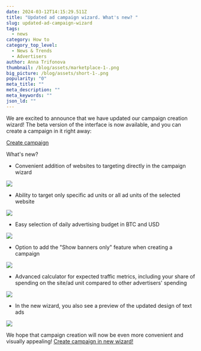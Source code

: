 ```yaml
---
date: 2024-03-12T14:15:29.511Z
title: "Updated ad campaign wizard. What's new? "
slug: updated-ad-campaign-wizard
tags:
  - news
category: How to
category_top_level:
  - News & Trends
  - Advertisers
author: Anna Trifonova
thumbnail: /blog/assets/marketplace-1-.png
big_picture: /blog/assets/short-1-.png
popularity: "0"
meta_title: ""
meta_description: ""
meta_keywords: ""
json_ld: ""
---
```

We are excited to announce that we have updated our campaign creation wizard! The beta version of the interface is now available, and you can create a campaign in it right away:

[Create campaign](https://aads.com/beta/campaigns/new/)

What's new?

* Convenient addition of websites to targeting directly in the campaign wizard

![](https://lh7-us.googleusercontent.com/lAgsIZD8gGJkLfZjzJLeaZQGbsT3qSL4YU8tyL3aPv3fuqNdhugq20ET7R5PR93G5tmqR91yjbD4bfe1mZTv9xMIBT795tVtpsJXhYnhs3C5DQR2UefKMuwcfrdSi51A6AUD77iyssEqtOHHIqr3ObI)

* Ability to target only specific ad units or all ad units of the selected website

![](https://lh7-us.googleusercontent.com/71otuBVDHQilLqzW4rUSxLiswX5PTPfY9_SCeXRV0zGBPlyw0LWylEaRyvKlgsUYxRTNp8RhehiG8yYFHs-EHQUpdXe6WSEhmeFsyqnsL15gM5Of0vPLywxtEvR3pPqgGozH46IErEMDHvTD24rF0ck)

* Easy selection of daily advertising budget in BTC and USD

![](https://lh7-us.googleusercontent.com/vu6hJIkA1TlP2H4RNFDKJG1BAlOUdg44lZdol61D3LEnXuZmife_HNPNyKJDAaq9myzlLwefdF2hj9VO1kWyOMsUQUt6B8ifLquLD3giTrL9VC-G4TvH0UYB59AEDd5RKV7uYzha05H5Wg7MU3Y8wLw)

* Option to add the "Show banners only" feature when creating a campaign

![](/blog/assets/pasted-image-0.png)

* Advanced calculator for expected traffic metrics, including your share of spending on the site/ad unit compared to other advertisers' spending

![](https://lh7-us.googleusercontent.com/BE7fCEgNENOm673zWVjvUCeSChjPWYFiHV21H7WhkjMF2iBfalRgQexCuPfIDwtcx4O8Oq7wRhx3bqJrA4WIlxjaYORzrrhtU3o19YjMyUcWXcEjpKHnhQX_cMgZn0m3qISasp4s4hPrbInrhIDdlyc)

* In the new wizard, you also see a preview of the updated design of text ads

![](https://lh7-us.googleusercontent.com/NPGA-1Zkl_5SQWnyn6jf5Y9mymYXwYBbjEhM-ralpWoEZrDuiBzLoEW0D6xB1ReiRVGiSJC3nao-MSJ-GNYcak2Ew8LFZxDcl-NiPaAvIwK-c4Ki5QumM3KlbqOxz2yb91OQ1daDOpvtjJsE2JvmiQk)

We hope that campaign creation will now be even more convenient and visually appealing! [Create campaign in new wizard!](https://aads.com/beta/campaigns/new/)
